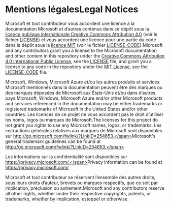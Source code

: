 # <a name="legal-notices"></a><span data-ttu-id="2ae8b-101">Mentions légales</span><span class="sxs-lookup"><span data-stu-id="2ae8b-101">Legal Notices</span></span>
<span data-ttu-id="2ae8b-102">Microsoft et tout contributeur vous accordent une licence à la documentation Microsoft et d’autres contenus dans ce dépôt sous la [licence publique internationale Creative Commons Attribution 4.0](https://creativecommons.org/licenses/by/4.0/legalcode) (voir le fichier [LICENSE](LICENSE)) et vous accordent une licence pour une partie du code dans le dépôt sous la [licence MIT](https://opensource.org/licenses/MIT) (voir le fichier [LICENSE-CODE](LICENSE-CODE)).</span><span class="sxs-lookup"><span data-stu-id="2ae8b-102">Microsoft and any contributors grant you a license to the Microsoft documentation and other content in this repository under the [Creative Commons Attribution 4.0 International Public License](https://creativecommons.org/licenses/by/4.0/legalcode), see the [LICENSE](LICENSE) file, and grant you a license to any code in the repository under the [MIT License](https://opensource.org/licenses/MIT), see the [LICENSE-CODE](LICENSE-CODE) file.</span></span>

<span data-ttu-id="2ae8b-103">Microsoft, Windows, Microsoft Azure et/ou les autres produits et services Microsoft mentionnés dans la documentation peuvent être des marques ou des marques déposées de Microsoft aux États-Unis et/ou dans d’autres pays.</span><span class="sxs-lookup"><span data-stu-id="2ae8b-103">Microsoft, Windows, Microsoft Azure and/or other Microsoft products and services referenced in the documentation may be either trademarks or registered trademarks of Microsoft in the United States and/or other countries.</span></span>
<span data-ttu-id="2ae8b-104">Les licences de ce projet ne vous accordent pas le droit d’utiliser les noms, logos ou marques de Microsoft.</span><span class="sxs-lookup"><span data-stu-id="2ae8b-104">The licenses for this project do not grant you rights to use any Microsoft names, logos, or trademarks.</span></span>
<span data-ttu-id="2ae8b-105">Les instructions générales relatives aux marques de Microsoft sont disponibles sur http://go.microsoft.com/fwlink/?LinkID=254653.</span><span class="sxs-lookup"><span data-stu-id="2ae8b-105">Microsoft's general trademark guidelines can be found at http://go.microsoft.com/fwlink/?LinkID=254653.</span></span>

<span data-ttu-id="2ae8b-106">Les informations sur la confidentialité sont disponibles sur https://privacy.microsoft.com/.</span><span class="sxs-lookup"><span data-stu-id="2ae8b-106">Privacy information can be found at https://privacy.microsoft.com/</span></span>

<span data-ttu-id="2ae8b-107">Microsoft et tout contributeur se réservent l’ensemble des autres droits, sous leurs droits d’auteur, brevets ou marques respectifs, que ce soit par implication, préclusion ou autrement.</span><span class="sxs-lookup"><span data-stu-id="2ae8b-107">Microsoft and any contributors reserve all other rights, whether under their respective copyrights, patents, or trademarks, whether by implication, estoppel or otherwise.</span></span>
